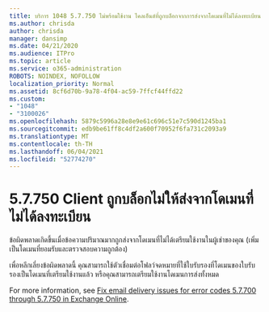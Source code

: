 ```yaml
---
title: บริการ 1048 5.7.750 ไม่พร้อมใช้งาน ไคลเอ็นต์ที่ถูกบล็อกจากการส่งจากโดเมนที่ไม่ได้ลงทะเบียน
ms.author: chrisda
author: chrisda
manager: dansimp
ms.date: 04/21/2020
ms.audience: ITPro
ms.topic: article
ms.service: o365-administration
ROBOTS: NOINDEX, NOFOLLOW
localization_priority: Normal
ms.assetid: 8cf6d70b-9a78-4f04-ac59-7ffcf44ffd22
ms.custom:
- "1048"
- "3100026"
ms.openlocfilehash: 5879c5996a28e8e9e61c696c51e7c590d1245ba1
ms.sourcegitcommit: edb9be61ff8c4df2a600f70952f6fa731c2093a9
ms.translationtype: MT
ms.contentlocale: th-TH
ms.lasthandoff: 06/04/2021
ms.locfileid: "52774270"
---
```

# <a name="57750-client-blocked-from-sending-from-unregistered-domain"></a>5.7.750 Client ถูกบล็อกไม่ให้ส่งจากโดเมนที่ไม่ได้ลงทะเบียน

ข้อผิดพลาดเกิดขึ้นเมื่อข้อความปริมาณมากถูกส่งจากโดเมนที่ไม่ได้เตรียมใช้งานในผู้เช่าของคุณ (เพิ่มเป็นโดเมนที่ยอมรับและตรวจสอบความถูกต้อง)

เพื่อหลีกเลี่ยงข้อผิดพลาดนี้ คุณสามารถใช้ตัวเชื่อมต่อโฟลว์จดหมายที่ใช้ใบรับรองที่โดเมนของใบรับรองเป็นโดเมนที่เตรียมใช้งานแล้ว หรือคุณสามารถเตรียมใช้งานโดเมนการส่งทั้งหมด

For more information, see [Fix email delivery issues for error codes 5.7.700 through 5.7.750 in Exchange Online](https://go.microsoft.com/fwlink/?linkid=2164955).